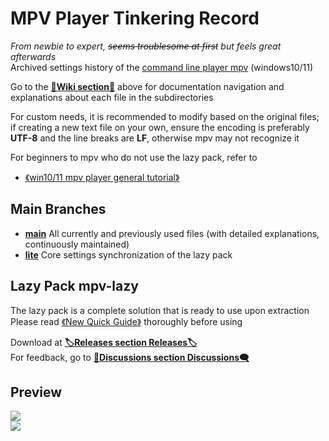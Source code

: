 # MPV Player Tinkering Record

_From newbie to expert, <s>seems troublesome at first</s> but feels great afterwards_  
Archived settings history of the [command line player mpv](https://github.com/mpv-player/mpv) (windows10/11)

Go to the [**📖Wiki section📖**](../../wiki) above for documentation navigation and explanations about each file in the subdirectories

For custom needs, it is recommended to modify based on the original files; if creating a new text file on your own, ensure the encoding is preferably **UTF-8** and the line breaks are **LF**, otherwise mpv may not recognize it

For beginners to mpv who do not use the lazy pack, refer to
- [《win10/11 mpv player general tutorial》](https://hooke007.github.io/unofficial/mpv_start.html)  

## Main Branches

- [**main**](https://github.com/hooke007/MPV_lazy/tree/main) All currently and previously used files (with detailed explanations, continuously maintained)
- [**lite**](https://github.com/hooke007/MPV_lazy/tree/lite) Core settings synchronization of the lazy pack

## Lazy Pack mpv-lazy

The lazy pack is a complete solution that is ready to use upon extraction  
Please read [《New Quick Guide》](https://github.com/hooke007/MPV_lazy/discussions/194) thoroughly before using  

Download at [**🏷Releases section Releases🏷**](../../releases)  
For feedback, go to [**💬Discussions section Discussions🗨️**](../../discussions)

## Preview

![](https://github.com/hooke007/MPV_lazy/blob/lite/Temp/mpv-lazy-lite.png)  
![](https://github.com/hooke007/MPV_lazy/blob/obs/Temp/IMG/index-%E6%96%B0%E7%95%8C%E9%9D%A2%E4%B8%8E%E4%B8%8A%E4%B8%8B%E6%96%87%E8%8F%9C%E5%8D%95.webp)
